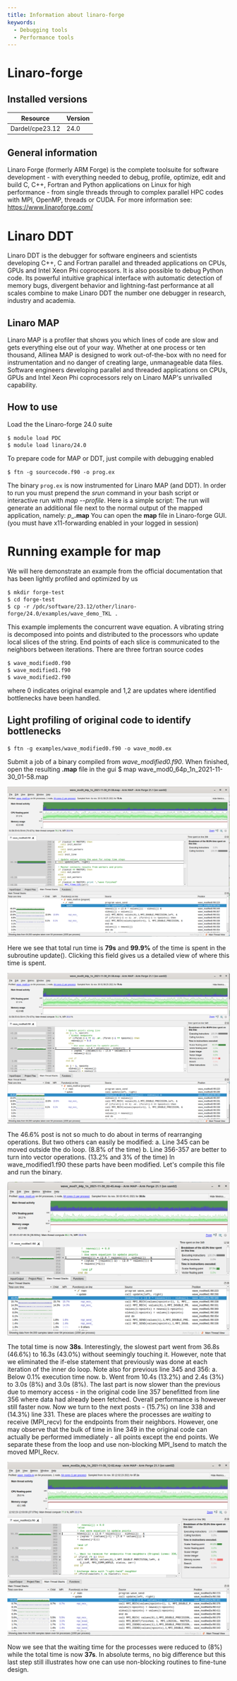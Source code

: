 ```yaml
---
title: Information about linaro-forge
keywords:
  - Debugging tools
  - Performance tools
---
```

# Linaro-forge

## Installed versions

| Resource | Version |
|---|---|
| Dardel/cpe23.12 | 24.0 |

## General information

Linaro Forge (formerly ARM Forge) is the complete toolsuite for software development - with everything needed to debug, profile, optimize, edit and build C, C++, Fortran and Python applications on Linux for high performance - from single threads through to complex parallel HPC codes with MPI, OpenMP, threads or CUDA.
For more information see:
https://www.linaroforge.com/

# Linaro DDT
Linaro DDT is the debugger for software engineers and scientists developing C++, C and Fortran parallel and threaded applications on CPUs, GPUs and Intel Xeon Phi coprocessors.
It is also possible to debug Python code.
Its powerful intuitive graphical interface with automatic detection of memory bugs, divergent behavior and lightning-fast performance at all scales combine to make Linaro DDT the number one debugger in research, industry and academia.

## Linaro MAP
Linaro MAP is a profiler that shows you which lines of code are slow and gets everything else out of your way.
Whether at one process or ten thousand, Allinea MAP is designed to work out-of-the-box with no need for instrumentation and no danger of creating large, unmanageable data files.  Software engineers developing parallel and threaded applications on CPUs, GPUs and Intel Xeon Phi coprocessors rely on Linaro MAP's unrivalled capability.

## How to use

Load the the Linaro-forge 24.0 suite 
```
$ module load PDC
$ module load linaro/24.0
```
To prepare code for MAP or DDT, just compile with debugging enabled 
```
$ ftn -g sourcecode.f90 -o prog.ex
```
The binary ``prog.ex`` is now instrumented for Linaro MAP (and DDT).
In order to run you must prepend the *srun* command in your bash script or interactive run with *map --profile*.
Here is a simple script:
The run will generate an additional file next to the normal output of the mapped application, namely:
<app>_<cores>p_<date-stamp>_<time-stamp>**.map**
You can open the **map** file in Linaro-forge GUI.
(you must have x11-forwarding enabled in your logged in session)

# Running example for map
We will here demonstrate an example from the official documentation
that has been lightly profiled and optimized by us 
```
$ mkdir forge-test
$ cd forge-test
$ cp -r /pdc/software/23.12/other/linaro-forge/24.0/examples/wave_demo_TKL .
```
This example implements the concurrent wave equation. A vibrating string
is decomposed into points and distributed to the processors who update
local slices of the string. End points of each slice is communicated to the
neighbors between iterations.
There are three fortran source codes 
```
$ wave_modified0.f90
$ wave_modified1.f90
$ wave_modified2.f90
```
where 0 indicates original example and 1,2 are updates where identified
bottlenecks have been handled.

## Light profiling of original code to identify bottlenecks

```
$ ftn -g examples/wave_modified0.f90 -o wave_mod0.ex
```
Submit a job of a binary compiled from *wave_modified0.f90*. When finished, open the resulting **.map** file in the gui
$ map wave_mod0_64p_1n_2021-11-30_01-58.map

![image](files/map0.png)

Here we see that total run time is **79s** and **99.9%** of the time is spent in the subroutine update().
Clicking this field gives us a detailed view of where this time is spent.

![image](files/map0-zoomed.png)

The 46.6% post is not so much to do about in terms of rearranging operations. But two others can easily be modified:
a. Line 345 can be moved outside the do loop. (8.8% of the time)
b. Line 356-357 are better to turn into vector operations. (13.2% and 3% of the time)
In wave_modified1.f90 these parts have been modified. Let's compile this file and run the binary.

![image](files/map1.png)

The total time is now **38s**. Interestingly, the slowest part went from 36.8s (46.6%) to 16.3s (43.0%)
without seemingly touching it. However, note that we eliminated the if-else statement that previously
was done at each iteration of the inner do loop.
Note also for previous line 345 and 356:
a. Below 0.1% execution time now.
b. Went from 10.4s (13.2%) and 2.4s (3%) to 3.0s (8%) and 3.0s (8%).
The last part is now slower than the previous due to memory access - in the original code line 357 benefitted
from line 356 where data had already been fetched. Overall performance is however still faster now.
Now we turn to the next posts - (15.7%) on line 338 and (14.3%) line 331. These are places where the processes
are *waiting* to receive (MPI_recv) for the endpoints from their neighbors. However, one may observe that the
bulk of time in line 349 in the original code can actually be performed immediately - all points except the end points.
We separate these from the loop and use non-blocking MPI_Isend to match the moved MPI_Recv.

![image](files/map2.png)

Now we see that the waiting time for the processes were reduced to (8%) while the total time is now **37s**.
In absolute terms, no big difference but this last step still illustrates how one can use non-blocking
routines to fine-tune design.

